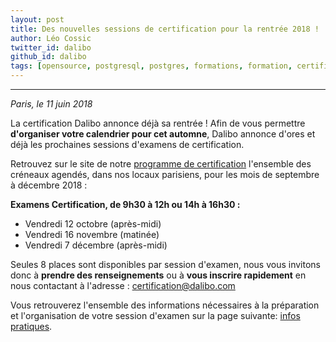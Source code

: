 ```yaml
---
layout: post
title: Des nouvelles sessions de certification pour la rentrée 2018 !
author: Léo Cossic
twitter_id: dalibo
github_id: dalibo
tags: [opensource, postgresql, postgres, formations, formation, certification, certifications, certifié, certified, certif, advanced, essential, dates, sessions, dalibo]
---
```


---

*Paris, le 11 juin 2018*


La certification Dalibo annonce déjà sa rentrée ! Afin de vous permettre **d'organiser votre calendrier pour cet automne**, Dalibo annonce d'ores et déjà les prochaines sessions d'examens de certification.

<!--MORE-->

Retrouvez sur le site de notre [programme de certification](https://certification.dalibo.com/infos/essential/) l'ensemble des créneaux agendés, dans nos locaux parisiens, pour les mois de septembre à décembre 2018 :

**Examens Certification, de 9h30 à 12h ou 14h à 16h30 :**

   * Vendredi 12 octobre (après-midi)
   * Vendredi 16 novembre (matinée)
   * Vendredi 7 décembre (après-midi)

Seules 8 places sont disponibles par session d'examen, nous vous invitons donc à **prendre des renseignements** ou à **vous inscrire rapidement** en nous contactant à l'adresse :  [certification@dalibo.com](mailto:certification@dalibo.com)

Vous retrouverez l'ensemble des informations nécessaires à la préparation et l'organisation de votre session d'examen sur la page suivante: [infos pratiques](https://certification.dalibo.com/infos/).
